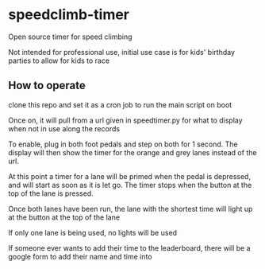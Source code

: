 # speedclimb-timer
Open source timer for speed climbing

Not intended for professional use, initial use case is for kids' birthday parties to allow for kids to race

## How to operate

clone this repo and set it as a cron job to run the main script on boot

Once on, it will pull from a url given in speedtimer.py for what to display when not in use along the records

To enable, plug in both foot pedals and step on both for 1 second. 
The display will then show the timer for the orange and grey lanes instead of the url.

At this point a timer for a lane will be primed when the pedal is depressed, and will start as soon as it is let go.
The timer stops when the button at the top of the lane is pressed.

Once both lanes have been run, the lane with the shortest time will light up at the button at the top of the lane

If only one lane is being used, no lights will be used

If someone ever wants to add their time to the leaderboard, there will be a google form to add their name and time into